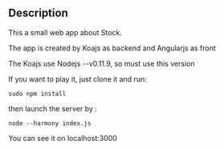 ## Description

This a small web app about Stock.

The app is created by Koajs as backend and Angularjs as front

The Koajs use Nodejs --v0.11.9, so must use this version

If you want to play it, just clone it and run:

    sudo npm install 

then launch the server by :

    node --harmony index.js

You can see it on localhost:3000


